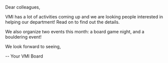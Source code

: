Dear colleagues,

VMI has a lot of activities coming up and we are looking people interested in helping our department!
Read on to find out the details.

We also organize two events this month: a board game night, and a bouldering event!

We look forward to seeing,

-- Your VMI Board
